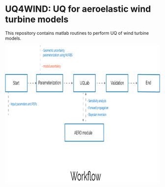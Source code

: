 # UQ4WIND: UQ for aeroelastic wind turbine models

This repository contains matlab routines to perform UQ of wind turbine models.

<img src="workflow_windtrue.png" width="800" height="450">
